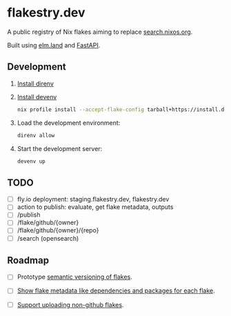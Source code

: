 # flakestry.dev

A public registry of Nix flakes aiming to replace [search.nixos.org](https://search.nixos.org/flakes).

Built using [elm.land](https://elm.land/) and [FastAPI](https://fastapi.tiangolo.com/).

## Development

1. [Install direnv](https://direnv.net/docs/installation.html)

2. [Install devenv](https://devenv.sh/getting-started/)

   ```bash
   nix profile install --accept-flake-config tarball+https://install.devenv.sh/latest
   ```

3. Load the development environment:

   ```bash
   direnv allow
   ```

4. Start the development server:

   ```bash
   devenv up
   ```

## TODO

- [ ] fly.io deployment: staging.flakestry.dev, flakestry.dev
- [ ] action to publish: evaluate, get flake metadata, outputs
- [ ] /publish
- [ ] /flake/github/{owner}
- [ ] /flake/github/{owner}/{repo}
- [ ] /search (opensearch)

## Roadmap

- [ ] Prototype [semantic versioning of flakes](https://github.com/NixOS/rfcs/pull/144).

- [ ] [Show flake metadata like dependencies and packages for each flake](https://github.com/flakestry/flakestry.dev/issues/2).

- [ ] [Support uploading non-github flakes](https://github.com/flakestry/flakestry.dev/issues/1).